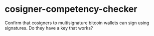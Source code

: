 # cosigner-competency-checker
Confirm that cosigners to multisignature bitcoin wallets can sign using signatures. Do they have a key that works?
